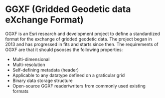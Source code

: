 # GGXF (Gridded Geodetic data eXchange Format)

GGXF is an Esri research and development project to define a standardized format for the exchange of gridded geodetic data. The project began in 2013 and has progressed in fits and starts since then. The requirements of GGXF are that it should psooses the following properties:

- Multi-dimensional
- Multi-resolution
- Self-defining metadata (header)
- Applicable to any datatype defined on a graticular grid
- Binary data storage structure
- Open-source GGXF reader/writers from commonly used existing formats

